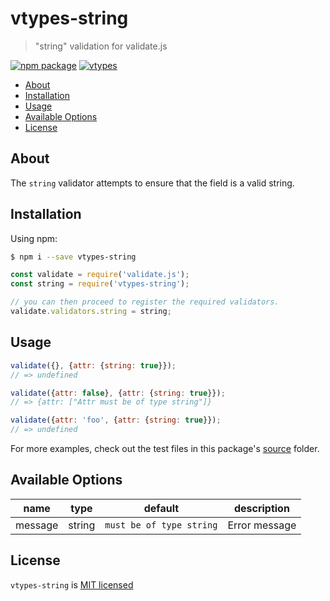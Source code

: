 # vtypes-string

> "string" validation for validate.js

[![npm package][npm-badge]][npm-link]
[![vtypes][vtypes-badge]][repository]

- [About](#about)
- [Installation](#installation)
- [Usage](#usage)
- [Available Options](#available-options)
- [License](#license)

## About

The `string` validator attempts to ensure that the field is a valid string.

## Installation

Using npm:

```sh
$ npm i --save vtypes-string
```

```js
const validate = require('validate.js');
const string = require('vtypes-string');

// you can then proceed to register the required validators.
validate.validators.string = string;
```

## Usage

```js
validate({}, {attr: {string: true}});
// => undefined

validate({attr: false}, {attr: {string: true}});
// => {attr: ["Attr must be of type string"]}

validate({attr: 'foo', {attr: {string: true}});
// => undefined
```

For more examples, check out the test files in this package's [source][src] folder.

## Available Options

| name    | type   | default                  | description   |
| ------- | ------ | ------------------------ | ------------- |
| message | string | `must be of type string` | Error message |


## License

`vtypes-string` is [MIT licensed][license]

[npm-badge]: https://img.shields.io/npm/v/vtypes-string.svg?style=flat-square
[npm-link]: https://www.npmjs.com/package/vtypes-string
[repository]: https://github.com/yeojz/vtypes
[vtypes-badge]: https://img.shields.io/badge/vtypes-repo-blue.svg?style=flat-square
[license]: https://github.com/yeojz/vtypes/blob/master/LICENSE
[src]: https://github.com/yeojz/vtypes/tree/master/packages/vtypes-string/src
